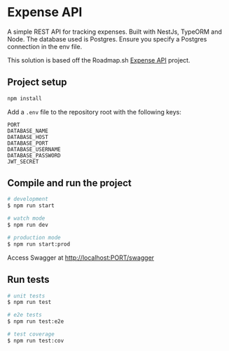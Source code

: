 # Expense API

A simple REST API for tracking expenses. Built with NestJs, TypeORM and Node. The database used is Postgres. Ensure you specify a Postgres connection in the env file.

This solution is based off the Roadmap.sh [Expense API](https://roadmap.sh/projects/expense-tracker-api) project.

## Project setup

```bash
npm install
```

Add a `.env` file to the repository root with the following keys:

```properties
PORT
DATABASE_NAME
DATABASE_HOST
DATABASE_PORT
DATABASE_USERNAME
DATABASE_PASSWORD
JWT_SECRET
```

## Compile and run the project

```bash
# development
$ npm run start

# watch mode
$ npm run dev

# production mode
$ npm run start:prod
```

Access Swagger at <http://localhost:PORT/swagger>

## Run tests

```bash
# unit tests
$ npm run test

# e2e tests
$ npm run test:e2e

# test coverage
$ npm run test:cov
```
